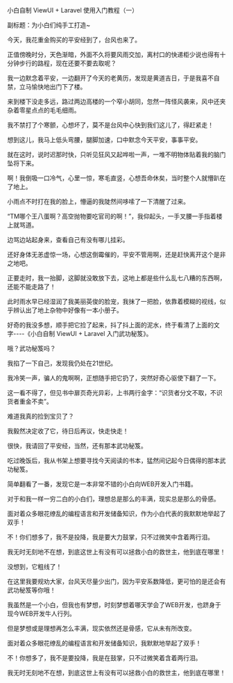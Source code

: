 小白自制 ViewUI + Laravel 使用入门教程（一）

副标题：为小白们纯手工打造~



今天，我花重金购买的平安经到了，台风也来了。

正值傍晚时分，天色渐暗，外面不久将要风雨交加，离村口的快递柜少说也得有十分钟步行的路程，现在还要不要去取呢？

我一边默念着平安，一边翻开了今天的老黄历，发现是黄道吉日，于是我喜不自禁，立马愉快地出门下了楼。



来到楼下没走多远，路过两边高楼的一个窄小胡同，忽然一阵怪风袭来，风中还夹杂着零星点点的毛毛细雨。

我不禁打了个寒颤，心想坏了，莫不是台风中心快到我们这儿了，得赶紧走！

想到这儿，我马上低头弯腰，腿脚加速，口中默念今天平安，事事平安。

就在这时，说时迟那时快，只听见狂风又起哗啦一声，一堆不明物体贴着我的脑门坠将下来。

啊！我倒吸一口冷气，心里一惊，寒毛直竖，心想吾命休矣，当时整个人就懵趴在了地上。



小雨点不时打在我的脸上，懵逼的我陡然间哆嗦了一下清醒了过来。

“TM哪个王八蛋啊？高空抛物要吃官司的啊！”，我仰起头，一手叉腰一手指着楼上就骂道。

边骂边站起身来，查看自己有没有哪儿挂彩。

还好身体无恙虚惊一场，心想这倒霉催的，平安不管用啊，还是赶快离开这个是非之地吧。

正要走时，我一抬脚，这脚就没敢放下去，这地上都是些什么乱七八糟的东西啊，还能不能走路了！

此时雨水早已经湿润了我美丽英俊的脸宠，我抹了一把脸，依靠着模糊的视线，似乎辨认出了地上杂物中好像有一本小册子。

好奇的我没多想，顺手把它捡了起来，抖了抖上面的泥水，终于看清了上面的文字----《小白自制 ViewUI + Laravel 入门武功秘笈》。



哦？武功秘笈吗？

我掐了一下自己，发现我仍处在21世纪。

我冷笑一声，骗人的鬼啊啊，正想随手把它扔了，突然好奇心驱使下翻了一下。

这一看不得了，但见书中扉页奇光异彩，上书两行金字：“识货者分文不取，不识货者重金不卖”。

难道我真的捡到宝贝了？

我毅然决定收了它，待日后再议，快走快走！



很快，我请回了平安经，当然，还有那本武功秘笈。

吃过晚饭后，我从书架上想要寻找今天阅读的书本，猛然间记起今日偶得的那本武功秘笈。

简单翻看了一番，发现它是一本非常不错的小白向WEB开发入门书籍。

对于和我一样一穷二白的小白们，理想总是那么的丰满，现实总是那么的骨感。

面对着众多眼花缭乱的编程语言和开发储备知识，作为小白代表的我默默地举起了双手！

不！你们想多了，我不是投降，我是要大力鼓掌，只不过微笑中含着两行泪。

我无时无刻地不在想，到底这世上有没有可以拯救小白的救世主，他到底在哪里！

没想到，它粗线了！









在这里我要规劝大家，台风天尽量少出门，因为平安系数降低，更可怕的是还会有武功秘笈等你哦！











我虽然是一个小白，但我也有梦想，时刻梦想着哪天学会了WEB开发，也跻身于现今WEB开发牛人行列。

但是梦想或是理想再怎么丰满，现实依然还是骨感，它从未有所改变。

面对着众多眼花缭乱的编程语言和开发储备知识，我默默地举起了双手！

不！你想多了，我不是要投降，我是在鼓掌，只不过微笑着含着两行泪。

我无时无刻地不在想，到底这世上有没有可以拯救小白的救世主，他到底在哪里！



